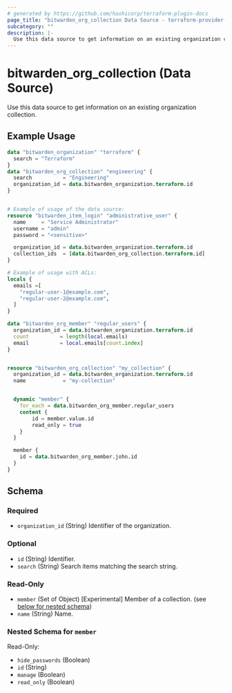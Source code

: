 ```yaml
---
# generated by https://github.com/hashicorp/terraform-plugin-docs
page_title: "bitwarden_org_collection Data Source - terraform-provider-bitwarden"
subcategory: ""
description: |-
  Use this data source to get information on an existing organization collection.
---
```


# bitwarden_org_collection (Data Source)

Use this data source to get information on an existing organization collection.

## Example Usage

```terraform
data "bitwarden_organization" "terraform" {
  search = "Terraform"
}
data "bitwarden_org_collection" "engineering" {
  search          = "Engineering"
  organization_id = data.bitwarden_organization.terraform.id
}


# Example of usage of the data source:
resource "bitwarden_item_login" "administrative_user" {
  name     = "Service Administrator"
  username = "admin"
  password = "<sensitive>"

  organization_id = data.bitwarden_organization.terraform.id
  collection_ids  = [data.bitwarden_org_collection.terraform.id]
}

# Example of usage with ACLs:
locals {
  emails =[
    "regular-user-1@example.com",
    "regular-user-2@example.com",
  ]
}

data "bitwarden_org_member" "regular_users" {
  organization_id = data.bitwarden_organization.terraform.id
  count          = length(local.emails)
  email          = local.emails[count.index]
}


resource "bitwarden_org_collection" "my_collection" {
  organization_id = data.bitwarden_organization.terraform.id
  name            = "my-collection"


  dynamic "member" {
    for_each = data.bitwarden_org_member.regular_users
    content {
        id = member.value.id
        read_only = true
    }
  }

  member {
    id = data.bitwarden_org_member.john.id
  }
}
```

<!-- schema generated by tfplugindocs -->
## Schema

### Required

- `organization_id` (String) Identifier of the organization.

### Optional

- `id` (String) Identifier.
- `search` (String) Search items matching the search string.

### Read-Only

- `member` (Set of Object) [Experimental] Member of a collection. (see [below for nested schema](#nestedatt--member))
- `name` (String) Name.

<a id="nestedatt--member"></a>
### Nested Schema for `member`

Read-Only:

- `hide_passwords` (Boolean)
- `id` (String)
- `manage` (Boolean)
- `read_only` (Boolean)
